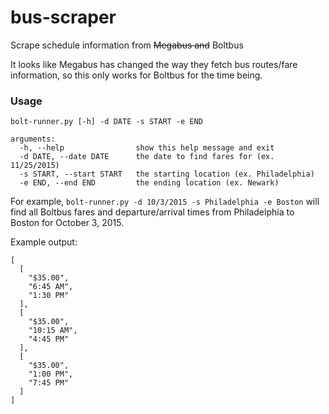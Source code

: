 # bus-scraper
Scrape schedule information from ~~Megabus and~~ Boltbus

It looks like Megabus has changed the way they fetch bus routes/fare information,
so this only works for Boltbus for the time being.

### Usage
```
bolt-runner.py [-h] -d DATE -s START -e END

arguments:
  -h, --help                show this help message and exit
  -d DATE, --date DATE      the date to find fares for (ex. 11/25/2015)
  -s START, --start START   the starting location (ex. Philadelphia)
  -e END, --end END         the ending location (ex. Newark)
```

For example, `bolt-runner.py -d 10/3/2015 -s Philadelphia -e Boston` will find all Boltbus fares and departure/arrival times from Philadelphia to Boston 
for October 3, 2015.

Example output:
```
[
  [
    "$35.00",
    "6:45 AM",
    "1:30 PM"
  ],
  [
    "$35.00",
    "10:15 AM",
    "4:45 PM"
  ],
  [
    "$35.00",
    "1:00 PM",
    "7:45 PM"
  ]
]
```
